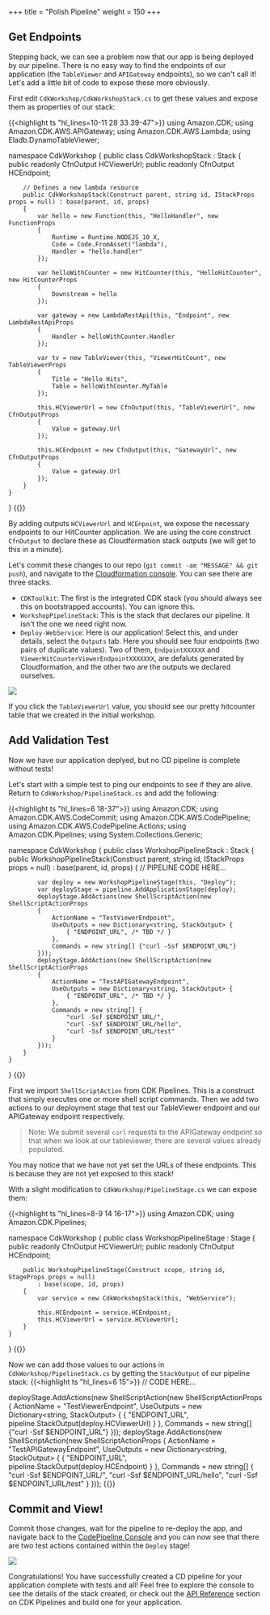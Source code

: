 +++
title = "Polish Pipeline"
weight = 150
+++

## Get Endpoints
Stepping back, we can see a problem now that our app is being deployed by our pipeline. There is no easy way to find the endpoints of our application (the `TableViewer` and `APIGateway` endpoints), so we can't call it! Let's add a little bit of code to expose these more obviously.

First edit `CdkWorkshop/CdkWorkshopStack.cs` to get these values and expose them as properties of our stack:

{{<highlight ts "hl_lines=10-11 28 33 39-47">}}
using Amazon.CDK;
using Amazon.CDK.AWS.APIGateway;
using Amazon.CDK.AWS.Lambda;
using Eladb.DynamoTableViewer;

namespace CdkWorkshop
{
    public class CdkWorkshopStack : Stack
    {
        public readonly CfnOutput HCViewerUrl;
        public readonly CfnOutput HCEndpoint;

        // Defines a new lambda resource
        public CdkWorkshopStack(Construct parent, string id, IStackProps props = null) : base(parent, id, props)
        {
            var hello = new Function(this, "HelloHandler", new FunctionProps
            {
                Runtime = Runtime.NODEJS_10_X,
                Code = Code.FromAsset("lambda"),
                Handler = "hello.handler"
            });

            var helloWithCounter = new HitCounter(this, "HelloHitCounter", new HitCounterProps
            {
                Downstream = hello
            });

            var gateway = new LambdaRestApi(this, "Endpoint", new LambdaRestApiProps
            {
                Handler = helloWithCounter.Handler
            });

            var tv = new TableViewer(this, "ViewerHitCount", new TableViewerProps
            {
                Title = "Hello Hits",
                Table = helloWithCounter.MyTable
            });

            this.HCViewerUrl = new CfnOutput(this, "TableViewerUrl", new CfnOutputProps
            {
                Value = gateway.Url
            });

            this.HCEndpoint = new CfnOutput(this, "GatewayUrl", new CfnOutputProps
            {
                Value = gateway.Url
            });
        }
    }
}
{{</highlight>}}

By adding outputs `HCViewerUrl` and `HCEnpoint`, we expose the necessary endpoints to our HitCounter application. We are using the core construct `CfnOutput` to declare these as Cloudformation stack outputs (we will get to this in a minute).

Let's commit these changes to our repo (`git commit -am "MESSAGE" && git push`), and navigate to the [Cloudformation console](https://console.aws.amazon.com/cloudformation). You can see there are three stacks.

* `CDKToolkit`: The first is the integrated CDK stack (you should always see this on bootstrapped accounts). You can ignore this.
* `WorkshopPipelineStack`: This is the stack that declares our pipeline. It isn't the one we need right now.
* `Deploy-WebService`: Here is our application! Select this, and under details, select the `Outputs` tab. Here you should see four endpoints (two pairs of duplicate values). Two of them, `EndpointXXXXXX` and `ViewerHitCounterViewerEndpointXXXXXXX`, are defaluts generated by Cloudformation, and the other two are the outputs we declared ourselves.

![](./stack-outputs.png)

If you click the `TableViewerUrl` value, you should see our pretty hitcounter table that we created in the initial workshop.

## Add Validation Test
Now we have our application deplyed, but no CD pipeline is complete without tests!

Let's start with a simple test to ping our endpoints to see if they are alive.
Return to `CdkWorkshop/PipelineStack.cs` and add the following:

{{<highlight ts "hl_lines=6 18-37">}}
using Amazon.CDK;
using Amazon.CDK.AWS.CodeCommit;
using Amazon.CDK.AWS.CodePipeline;
using Amazon.CDK.AWS.CodePipeline.Actions;
using Amazon.CDK.Pipelines;
using System.Collections.Generic;

namespace CdkWorkshop
{
    public class WorkshopPipelineStack : Stack
    {
        public WorkshopPipelineStack(Construct parent, string id, IStackProps props = null) : base(parent, id, props)
        {
            // PIPELINE CODE HERE...

            var deploy = new WorkshopPipelineStage(this, "Deploy");
            var deployStage = pipeline.AddApplicationStage(deploy);
            deployStage.AddActions(new ShellScriptAction(new ShellScriptActionProps
            {
                ActionName = "TestViewerEndpoint",
                UseOutputs = new Dictionary<string, StackOutput> {
                    { "ENDPOINT_URL", /* TBD */ }
                },
                Commands = new string[] {"curl -Ssf $ENDPOINT_URL"}
            }));
            deployStage.AddActions(new ShellScriptAction(new ShellScriptActionProps
            {
                ActionName = "TestAPIGatewayEndpoint",
                UseOutputs = new Dictionary<string, StackOutput> {
                    { "ENDPOINT_URL", /* TBD */ }
                },
                Commands = new string[] {
                    "curl -Ssf $ENDPOINT_URL/",
                    "curl -Ssf $ENDPOINT_URL/hello",
                    "curl -Ssf $ENDPOINT_URL/test"
                }
            }));
        }
    }
}
{{</highlight>}}

First we import `ShellScriptAction` from CDK Pipelines. This is a construct that simply executes one or more shell script commands. Then we add two actions to our deployment stage that test our TableViewer endpoint and our APIGateway endpoint respectively.

> Note: We submit several `curl` requests to the APIGateway endpoint so that when we look at our tableviewer, there are several values already populated.

You may notice that we have not yet set the URLs of these endpoints. This is because they are not yet exposed to this stack!

With a slight modification to `CdkWorkshop/PipelineStage.cs` we can expose them:

{{<highlight ts "hl_lines=8-9 14 16-17">}}
using Amazon.CDK;
using Amazon.CDK.Pipelines;

namespace CdkWorkshop
{
    public class WorkshopPipelineStage : Stage
    {
        public readonly CfnOutput HCViewerUrl;
        public readonly CfnOutput HCEndpoint;

        public WorkshopPipelineStage(Construct scope, string id, StageProps props = null)
            : base(scope, id, props)
        {
            var service = new CdkWorkshopStack(this, "WebService");

            this.HCEndpoint = service.HCEndpoint;
            this.HCViewerUrl = service.HCViewerUrl;
        }
    }
}
{{</highlight>}}

Now we can add those values to our actions in `CdkWorkshop/PipelineStack.cs` by getting the `StackOutput` of our pipeline stack:
{{<highlight ts "hl_lines=6 15">}}
// CODE HERE...

deployStage.AddActions(new ShellScriptAction(new ShellScriptActionProps
{
    ActionName = "TestViewerEndpoint",
    UseOutputs = new Dictionary<string, StackOutput> {
        { "ENDPOINT_URL", pipeline.StackOutput(deploy.HCViewerUrl) }
    },
    Commands = new string[] {"curl -Ssf $ENDPOINT_URL"}
}));
deployStage.AddActions(new ShellScriptAction(new ShellScriptActionProps
{
    ActionName = "TestAPIGatewayEndpoint",
    UseOutputs = new Dictionary<string, StackOutput> {
        { "ENDPOINT_URL", pipeline.StackOutput(deploy.HCEndpoint) }
    },
    Commands = new string[] {
        "curl -Ssf $ENDPOINT_URL/",
        "curl -Ssf $ENDPOINT_URL/hello",
        "curl -Ssf $ENDPOINT_URL/test"
    }
}));
{{</highlight>}}

## Commit and View!
Commit those changes, wait for the pipeline to re-deploy the app, and navigate back to the [CodePipeline Console](https://console.aws.amazon.com/codesuite/codepipeline/pipelines) and you can now see that there are two test actions contained within the `Deploy` stage!

![](./pipeline-tests.png)

Congratulations! You have successfully created a CD pipeline for your application complete with tests and all! Feel free to explore the console to see the details of the stack created, or check out the [API Reference](https://docs.aws.amazon.com/cdk/api/latest/docs/aws-construct-library.html) section on CDK Pipelines and build one for your application.
